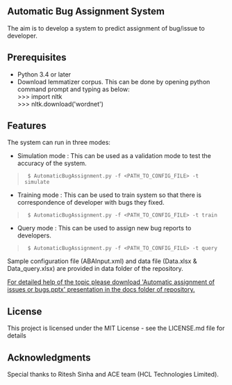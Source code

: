 ## Automatic Bug Assignment System
The aim is to develop a system to predict assignment of bug/issue to developer.

## Prerequisites
* Python 3.4 or later
* Download lemmatizer corpus. This can be done by opening python command prompt and typing as below:  
   \>\>\> import nltk  
   \>\>\> nltk.download('wordnet')

## Features
The system can run in three modes: 
* Simulation mode : This can be used as a validation mode to test the accuracy of the system.
>      $ AutomaticBugAssignment.py -f <PATH_TO_CONFIG_FILE> -t simulate
* Training mode : This can be used to train system so that there is correspondence of developer with bugs they fixed.
>      $ AutomaticBugAssignment.py -f <PATH_TO_CONFIG_FILE> -t train
* Query mode : This can be used to assign new bug reports to developers.
>      $ AutomaticBugAssignment.py -f <PATH_TO_CONFIG_FILE> -t query  
  
Sample configuration file (ABAInput.xml) and data file (Data.xlsx & Data_query.xlsx) are provided in data folder of the repository.
  
[For detailed help of the topic please download 'Automatic assignment of issues or bugs.pptx' presentation in the docs folder of repository. ](https://github.com/ERS-HCL/AutomaticBugsAssignment/blob/master/docs/Automatic%20assignment%20of%20issues%20or%20bugs.pptx)

## License
This project is licensed under the MIT License - see the LICENSE.md file for details

## Acknowledgments
Special thanks to Ritesh Sinha and ACE team (HCL Technologies Limited).
